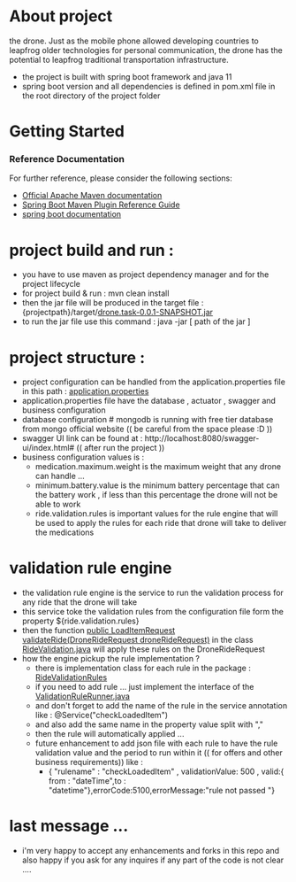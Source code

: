 # About project 
the
drone. Just as the mobile phone allowed developing countries to leapfrog older technologies for personal
communication, the drone has the potential to leapfrog traditional transportation infrastructure.

* the project is built with spring boot framework and java 11 
* spring boot version and all dependencies is defined in pom.xml file in the root directory of the project folder 


# Getting Started

### Reference Documentation
For further reference, please consider the following sections:

* [Official Apache Maven documentation](https://maven.apache.org/guides/index.html)
* [Spring Boot Maven Plugin Reference Guide](https://docs.spring.io/spring-boot/docs/3.0.3/maven-plugin/reference/html/)
* [spring boot documentation ](https://docs.spring.io/spring-boot/docs/current/reference/htmlsingle/)

# project build and run : 
* you have to use maven as project dependency  manager and for the project lifecycle 
* for project build & run : mvn clean install 
* then the jar file will be produced in the target file : {projectpath}/target/[drone.task-0.0.1-SNAPSHOT.jar](target%2Fdrone.task-0.0.1-SNAPSHOT.jar)
* to run the jar file use this command : java -jar [ path of the jar ] 

# project structure : 

* project configuration can be handled from the application.properties file in this path : [application.properties](src%2Fmain%2Fresources%2Fapplication.properties)
* application.properties file have the database , actuator , swagger and business configuration 
* database configuration # mongodb is running with free tier database from mongo official website (( be careful from the space please :D ))
* swagger UI link can be found at : http://localhost:8080/swagger-ui/index.html# (( after run the project ))
* business configuration values is : 
    * medication.maximum.weight is the maximum weight that any drone can handle ... 
    * minimum.battery.value is the minimum battery percentage that can the battery work , if less than this percentage the drone will not be able to work
    * ride.validation.rules is important values for the rule engine that will be used to apply the rules for each ride that drone will take to deliver the medications 

# validation rule engine 

* the validation rule engine is the service to run the validation process for any ride that the drone will take 
* this service toke the validation rules from the configuration file form the property ${ride.validation.rules}
* then the function [public LoadItemRequest validateRide(DroneRideRequest droneRideRequest)]() in the class [RideValidation.java](src%2Fmain%2Fjava%2Fcom%2Fhatem%2Fdrone%2Ftask%2Fservice%2FRideValidation.java)
will apply these rules on the DroneRideRequest 
* how the engine pickup the rule implementation ? 
  * there is implementation class for each rule in the package : [RideValidationRules](src%2Fmain%2Fjava%2Fcom%2Fhatem%2Fdrone%2Ftask%2FRideValidationRules)
  * if you need to add rule ... just implement the interface of the [ValidationRuleRunner.java](src%2Fmain%2Fjava%2Fcom%2Fhatem%2Fdrone%2Ftask%2FRideValidationRules%2FValidationRuleRunner.java) 
  * and don't forget to add the name of the rule in the service annotation like : @Service("checkLoadedItem")
  * and also add the same name in the property value split with "," 
  * then the rule will automatically applied ... 
  * future enhancement to add json file with each rule to have the rule validation value and the period to run within it (( for offers and other business requirements)) like : 
    * { "rulename" : "checkLoadedItem" , validationValue: 500 , valid:{ from : "dateTime",to : "datetime"},errorCode:5100,errorMessage:"rule not passed "}
  
# last message ... 
* i'm very happy to accept any enhancements and forks in this repo and also happy if you ask for any inquires if any part of the code is not clear .... 

